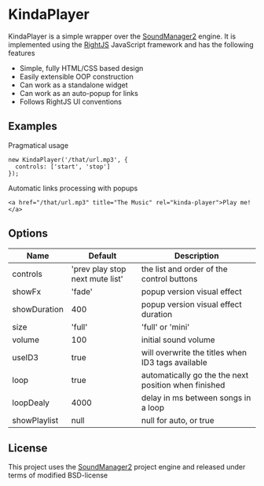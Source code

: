 # KindaPlayer

KindaPlayer is a simple wrapper over the [SoundManager2](http://github.com/scottschiller/SoundManager2)
engine. It is implemented using the [RightJS](http://rightjs.org) JavaScript framework and
has the following features

* Simple, fully HTML/CSS based design
* Easily extensible OOP construction
* Can work as a standalone widget
* Can work as an auto-popup for links
* Follows RightJS UI conventions

## Examples

Pragmatical usage

    new KindaPlayer('/that/url.mp3', {
      controls: ['start', 'stop']
    });
    
Automatic links processing with popups

    <a href="/that/url.mp3" title="The Music" rel="kinda-player">Play me!</a>


## Options

Name         | Default                         | Description
-------------|---------------------------------|----------------------------------------
controls     | 'prev play stop next mute list' | the list and order of the control buttons
showFx       | 'fade'                          | popup version visual effect
showDuration | 400                             | popup version visual effect duration
size         | 'full'                          | 'full' or 'mini'
volume       | 100                             | initial sound volume
useID3       | true                            | will overwrite the titles when ID3 tags available
loop         | true                            | automatically go the the next position when finished
loopDealy    | 4000                            | delay in ms between songs in a loop
showPlaylist | null                            | null for auto, or true|false to enforce


## License

This project uses the [SoundManager2](http://github.com/scottschiller/SoundManager2)
project engine and released under terms of modified BSD-license

